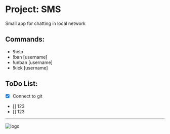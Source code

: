 # Project: SMS

Small app for chatting in local network

## Commands:

- !help
- !ban [username]
- !unban [username]
- !kick [username]

## ToDo List:

- [x] Connect to git
- [] 123
- [] 123


___

![logo](https://github.com/user-attachments/assets/09c6651f-ec36-456f-834d-b02f6dd95f24)
